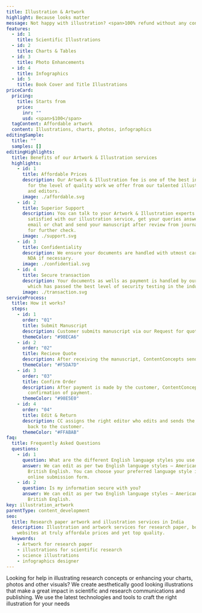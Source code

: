 ```yaml
---
title: Illustration & Artwork
highlight: Because looks matter
message: Not happy with illustration? <span>100% refund without any condition</span>
features:
  - id: 1
    title: Scientific Illustrations
  - id: 2
    title: Charts & Tables
  - id: 3
    title: Photo Enhancements
  - id: 4
    title: Infographics
  - id: 5
    title: Book Cover and Title Illustrations
priceCard:
  pricing:
    title: Starts from
    price:
      inr: ""
      usd: <span>$100</span>
  tagContent: Affordable artwork
  content: Illustrations, charts, photos, infographics
editingSample:
  title: ""
  samples: []
editingHighlights:
  title: Benefits of our Artwork & Illustration services
  highlights:
    - id: 1
      title: Affordable Prices
      description: Our Artwork & Illustration fee is one of the best in the industry
        for the level of quality work we offer from our talented illustrators
        and editors.
      image: ./affordable.svg
    - id: 2
      title: Superior Support
      description: You can talk to your Artwork & Illustration experts until you are
        satisfied with our illustration service, get your queries answered via
        email or chat and send your manuscript after review from journal editor
        for further check.
      image: ./support.svg
    - id: 3
      title: Confidentiality
      description: We ensure your documents are handled with utmost care. We can sign
        NDA if necessary.
      image: ./confidential.svg
    - id: 4
      title: Secure transaction
      description: Your documents as wells as payment is handled by our secure website
        which has passed the best level of security testing in the industry.
      image: ./transaction.svg
serviceProcess:
  title: How it works?
  steps:
    - id: 1
      order: "01"
      title: Submit Manuscript
      description: Customer submits manuscript via our Request for quote page.
      themeColor: "#98ECA6"
    - id: 2
      order: "02"
      title: Recieve Quote
      description: After receiving the manuscript, ContentConcepts sends price quote.
      themeColor: "#F5DA7D"
    - id: 3
      order: "03"
      title: Confirm Order
      description: After payment is made by the customer, ContentConcepts sends
        confirmation of payment.
      themeColor: "#98E5E0"
    - id: 4
      order: "04"
      title: Edit & Return
      description: CC assigns the right editor who edits and sends the edited document
        back to the customer.
      themeColor: "#FFABAB"
faq:
  title: Frequently Asked Questions
  questions:
    - id: 1
      question: What are the different English language styles you use while editing?
      answer: We can edit as per two English language styles – American English and
        British English. You can choose your preferred language style in the
        online submission form.
    - id: 2
      question: Is my information secure with you?
      answer: We can edit as per two English language styles – American English and
        British English.
key: illustration_artwork
parentType: content_development
seo:
  title: Research paper artwork and illustration services in India
  description: Illustration and artwork services for research paper, books,
    websites at truly affordale prices and yet top quality.
  keywords:
    - Artwork for research paper
    - illustrations for scientific research
    - science illustrations
    - infographics designer
---
```


Looking for help in illustrating research concepts or enhancing your charts, photos and other visuals? We create aesthetically good looking illustrations that make a great impact in scientific and research communications and publishing. We use the latest technologies and tools to craft the right illustration for your needs

